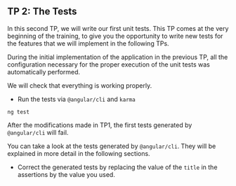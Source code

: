 ## TP 2: The Tests

In this second TP, we will write our first unit tests. This TP comes at the very beginning of the training, to give you the opportunity to write new tests for the features that we will implement in the following TPs.

During the initial implementation of the application in the previous TP, all the configuration necessary for the proper execution of the unit tests was automatically performed.

We will check that everything is working properly.

- Run the tests via `@angular/cli` and `karma`

```Shell
ng test
```

After the modifications made in TP1, the first tests generated by `@angular/cli` will fail.

You can take a look at the tests generated by `@angular/cli`. They will be explained in more detail in the following sections.

- Correct the generated tests by replacing the value of the `title` in the assertions by the value you used.
